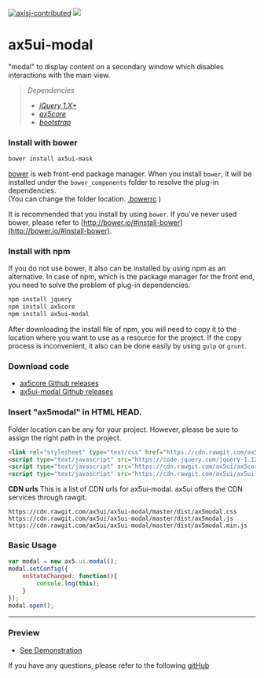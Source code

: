[![axisj-contributed](https://img.shields.io/badge/AXISJ.com-Contributed-green.svg)](https://github.com/axisj) ![](https://img.shields.io/badge/Seowoo-Mondo&Thomas-red.svg)

# ax5ui-modal
"modal" to display content on a secondary window which disables interactions with the main view.

> *Dependencies*
> * _[jQuery 1.X+](http://jquery.com/)_
> * _[ax5core](http://ax5.io/ax5core)_
> * _[bootstrap](http://getbootstrap.com/)_


### Install with bower
```sh
bower install ax5ui-mask
```
[bower](http://bower.io/#install-bower) is web front-end package manager.
When you install `bower`, it will be installed under the `bower_components` folder to resolve the plug-in dependencies.  
(You can change the folder location. [.bowerrc](http://bower.io/docs/config/#bowerrc-specification) )

It is recommended that you install by using `bower`. 
If you've never used bower, please refer to [http://bower.io/#install-bower](http://bower.io/#install-bower).

### Install with npm
If you do not use bower, it also can be installed by using npm as an alternative.
In case of npm, which is the package manager for the front end, you need to solve the problem of plug-in dependencies.

```sh
npm install jquery
npm install ax5core
npm install ax5ui-modal
```

After downloading the install file of npm, you will need to copy it to the location where you want to use as a resource for the project.
If the copy process is inconvenient, it also can be done easily by using `gulp` or `grunt`.

### Download code
- [ax5core Github releases](https://github.com/ax5ui/ax5core/releases)
- [ax5ui-modal Github releases](https://github.com/ax5ui/ax5ui-modal/releases)


### Insert "ax5modal" in HTML HEAD.

Folder location can be any for your project. However, please be sure to assign the right path in the project.

```html
<link rel="stylesheet" type="text/css" href="https://cdn.rawgit.com/ax5ui/ax5ui-modal/master/dist/ax5modal.css" />
<script type="text/javascript" src="https://code.jquery.com/jquery-1.12.3.min.js"></script>
<script type="text/javascript" src="https://cdn.rawgit.com/ax5ui/ax5core/master/dist/ax5core.min.js"></script>
<script type="text/javascript" src="https://cdn.rawgit.com/ax5ui/ax5ui-modal/master/dist/ax5modal.min.js"></script>
```

**CDN urls**
This is a list of CDN urls for ax5ui-modal. ax5ui offers the CDN services through rawgit.
```
https://cdn.rawgit.com/ax5ui/ax5ui-modal/master/dist/ax5modal.css
https://cdn.rawgit.com/ax5ui/ax5ui-modal/master/dist/ax5modal.js
https://cdn.rawgit.com/ax5ui/ax5ui-modal/master/dist/ax5modal.min.js
```

### Basic Usage
```js
var modal = new ax5.ui.modal();
modal.setConfig({
    onStateChanged: function(){
        console.log(this);
    }
});
modal.open();
```

- - -

### Preview
- [See Demonstration](http://ax5.io/ax5ui-modal/demo/index.html)

If you have any questions, please refer to the following [gitHub](https://github.com/ax5ui/ax5ui-kernel)